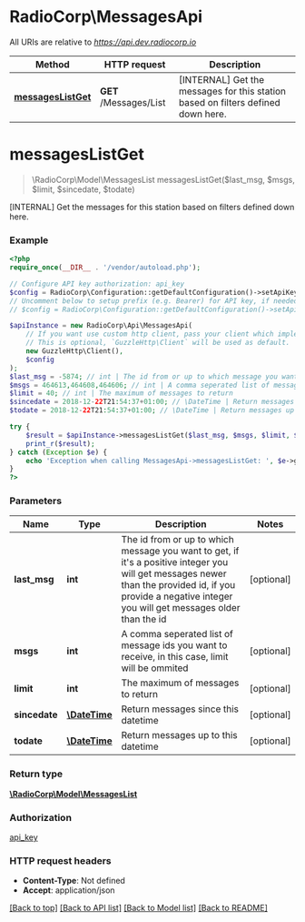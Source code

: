 # RadioCorp\MessagesApi

All URIs are relative to *https://api.dev.radiocorp.io*

Method | HTTP request | Description
------------- | ------------- | -------------
[**messagesListGet**](MessagesApi.md#messagesListGet) | **GET** /Messages/List | [INTERNAL] Get the messages for this station based on filters defined down here.


# **messagesListGet**
> \RadioCorp\Model\MessagesList messagesListGet($last_msg, $msgs, $limit, $sincedate, $todate)

[INTERNAL] Get the messages for this station based on filters defined down here.

### Example
```php
<?php
require_once(__DIR__ . '/vendor/autoload.php');

// Configure API key authorization: api_key
$config = RadioCorp\Configuration::getDefaultConfiguration()->setApiKey('X-Api-Key', 'YOUR_API_KEY');
// Uncomment below to setup prefix (e.g. Bearer) for API key, if needed
// $config = RadioCorp\Configuration::getDefaultConfiguration()->setApiKeyPrefix('X-Api-Key', 'Bearer');

$apiInstance = new RadioCorp\Api\MessagesApi(
    // If you want use custom http client, pass your client which implements `GuzzleHttp\ClientInterface`.
    // This is optional, `GuzzleHttp\Client` will be used as default.
    new GuzzleHttp\Client(),
    $config
);
$last_msg = -5874; // int | The id from or up to which message you want to get, if it's a positive integer you will get messages newer than the provided id, if you provide a negative integer you will get messages older than the id
$msgs = 464613,464608,464606; // int | A comma seperated list of message ids you want to receive, in this case, limit will be ommited
$limit = 40; // int | The maximum of messages to return
$sincedate = 2018-12-22T21:54:37+01:00; // \DateTime | Return messages since this datetime
$todate = 2018-12-22T21:54:37+01:00; // \DateTime | Return messages up to this datetime

try {
    $result = $apiInstance->messagesListGet($last_msg, $msgs, $limit, $sincedate, $todate);
    print_r($result);
} catch (Exception $e) {
    echo 'Exception when calling MessagesApi->messagesListGet: ', $e->getMessage(), PHP_EOL;
}
?>
```

### Parameters

Name | Type | Description  | Notes
------------- | ------------- | ------------- | -------------
 **last_msg** | **int**| The id from or up to which message you want to get, if it&#39;s a positive integer you will get messages newer than the provided id, if you provide a negative integer you will get messages older than the id | [optional]
 **msgs** | **int**| A comma seperated list of message ids you want to receive, in this case, limit will be ommited | [optional]
 **limit** | **int**| The maximum of messages to return | [optional]
 **sincedate** | [**\DateTime**](../Model/.md)| Return messages since this datetime | [optional]
 **todate** | [**\DateTime**](../Model/.md)| Return messages up to this datetime | [optional]

### Return type

[**\RadioCorp\Model\MessagesList**](../Model/MessagesList.md)

### Authorization

[api_key](../../README.md#api_key)

### HTTP request headers

 - **Content-Type**: Not defined
 - **Accept**: application/json

[[Back to top]](#) [[Back to API list]](../../README.md#documentation-for-api-endpoints) [[Back to Model list]](../../README.md#documentation-for-models) [[Back to README]](../../README.md)

